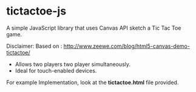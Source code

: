 tictactoe-js
============

A simple JavaScript library that uses Canvas API sketch a Tic Tac Toe game.

Disclaimer: Based on : http://www.zeewe.com/blog/html5-canvas-demo-tictactoe/

- Allows two players two player simultaneously. 
- Ideal for touch-enabled devices.

For example Implementation, look at the <b>tictactoe.html</b> file provided.

